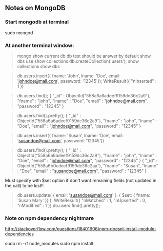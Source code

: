 ## Notes on MongoDB

### Start mongodb at terminal
sudo mongod

### At another terminal window:
> mongo
show current db
> db
test should be answer by default
> show dbs
> use <nameOfDb>
> show collections
> db.createCollection('users');
> show collections
> show dbs

> db.users.insert({ fname: 'John', lname: 'Doe', email: 'johndoe@mail.com', password: '12345'});
WriteResult({ "nInserted" : 1 })

> db.users.find();
{ "_id" : ObjectId("558a6a6adeef9159dc36c2a9"), "fname" : "john", "lname" : "Doe", "email" : "johndoe@mail.com", "password" : "12345" }

> db.users.find().pretty();
{
	"_id" : ObjectId("558a6a6adeef9159dc36c2a9"),
	"fname" : "john",
	"lname" : "Doe",
	"email" : "johndoe@mail.com",
	"password" : "12345"
}

> db.users.insert({ fname: 'Susan', lname: 'Doe', email: 'susandoe@mail.com', password: '12345'})

> db.users.find().pretty();
{
	"_id" : ObjectId("558a6a6adeef9159dc36c2a9"),
	"fname" : "john",
	"lname" : "Doe",
	"email" : "johndoe@mail.com",
	"password" : "12345"
}
{
	"_id" : ObjectId("558a6b0cdeef9159dc36c2aa"),
	"fname" : "Susan",
	"lname" : "Doe",
	"email" : "susandoe@mail.com",
	"password" : "12345"
}

Must specify with $set option if don't want remaining fields (not updated in the call) to be lost!!
> db.users.update( { email: 'susandoe@mail.com' }, { $set: { fname: 'Susan Mary' }} );
WriteResult({ "nMatched" : 1, "nUpserted" : 0, "nModified" : 1 })
> db.users.find().pretty();


### Note on npm dependency nightmare
http://stackoverflow.com/questions/18401606/npm-doesnt-install-module-dependencies

sudo rm -rf node_modules
sudo npm install


